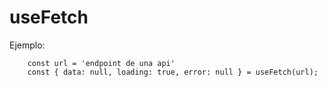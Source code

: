# useFetch

Ejemplo:
```
    const url = 'endpoint de una api'
    const { data: null, loading: true, error: null } = useFetch(url);
```